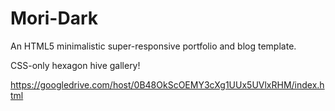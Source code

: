 Mori-Dark
=========

An HTML5 minimalistic super-responsive portfolio and blog template.

CSS-only hexagon hive gallery!

https://googledrive.com/host/0B48OkScOEMY3cXg1UUx5UVlxRHM/index.html
